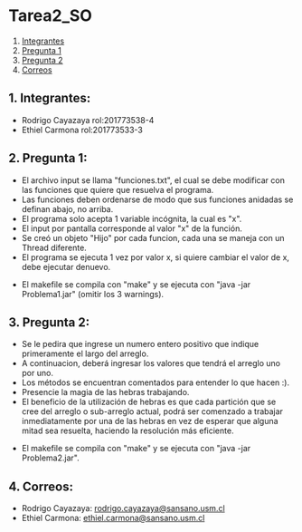 # Tarea2_SO

1. [Integrantes](#integrant)
2. [Pregunta 1](#p1)
3. [Pregunta 2](#p2)
4. [Correos](#contact)


<a name="integrant"></a>
## 1. Integrantes:
- Rodrigo Cayazaya rol:201773538-4
- Ethiel Carmona rol:201773533-3

<a name="p1"></a>
## 2. Pregunta 1:
- El archivo input se llama "funciones.txt", el cual se debe modificar con las funciones que quiere que resuelva el programa.
- Las funciones deben ordenarse de modo que sus funciones anidadas se definan abajo, no arriba.
- El programa solo acepta 1 variable incógnita, la cual es "x".
- El input por pantalla corresponde al valor "x" de la función.
- Se creó un objeto "Hijo" por cada funcion, cada una se maneja con un Thread diferente.
- El programa se ejecuta 1 vez por valor x, si quiere cambiar el valor de x, debe ejecutar denuevo.
* El makefile se compila con "make" y se ejecuta con "java -jar Problema1.jar" (omitir los 3 warnings).

<a name="p2"></a>
## 3. Pregunta 2:
- Se le pedira que ingrese un numero entero positivo que indique primeramente el largo del arreglo.
- A continuacion, deberá ingresar los valores que tendrá el arreglo uno por uno.
- Los métodos se encuentran comentados para entender lo que hacen :).
- Presencie la magia de las hebras trabajando.
- El beneficio de la utilización de hebras es que cada partición que se cree del arreglo o sub-arreglo actual, podrá ser comenzado a trabajar inmediatamente por una de las hebras en vez de esperar que alguna mitad sea resuelta, haciendo la resolución más eficiente.
* El makefile se compila con "make" y se ejecuta con "java -jar Problema2.jar".

<a name="contact"></a>
## 4. Correos:
- Rodrigo Cayazaya: rodrigo.cayazaya@sansano.usm.cl
- Ethiel Carmona: ethiel.carmona@sansano.usm.cl
